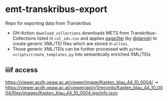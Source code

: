 # emt-transkribus-export
Repo for exporting data from Transkribus

* GH-Action `download_collections` downloads METS from Transkribus-Collections listed in `col_ids.csv` and applies [page2tei](https://github.com/dariok/page2tei) (by [@dariok](https://github.com/dariok)) to create generic XML/TEI files which are stored in `alltei`.
* Those generic XML/TEIs can be further processed with `python scripts/create_templates.py` into semantically enriched XML/TEIs


## iiif access

https://viewer.acdh.oeaw.ac.at/viewer/image/Kasten_blau_44_10_0004/
-> https://viewer.acdh.oeaw.ac.at/viewer/api/v1/records/Kasten_blau_44_10_0004/files/images/Kasten_blau_44_10_0004.jpg/info.json
